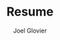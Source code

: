 ---
title: Resume
github: https://github.com/jglovier/resume-template
demo: http://resume-template.joelglovier.com/
author: Joel Glovier
ssg:
  - Jekyll
cms:
  - No Cms
---